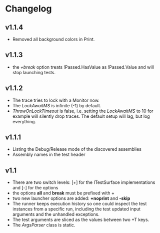 ﻿# Changelog


## v1.1.4

+ Removed all background colors in Print.

## v1.1.3

+ the *+break* option treats !Passed.HasValue as !Passed.Value and will stop launching tests.

## v1.1.2

+ The trace tries to lock with a Monitor now.
+ The *LockAwaitMS* is infinite (-1) by default.
+ *ThrowOnLockTimeout* is false, i.e. setting the *LockAwaitMS* to 10 for example
  will silently drop traces. The default setup will lag, but log everything.

## v1.1.1

+ Listing the Debug/Release mode of the discovered assemblies
+ Assembly names in the test header

## v1.1

+ There are two switch levels: [+] for the ITestSurface implementations and [-] for the options
+ the options **all** and **break** must be prefixed with + 
+ two new launcher options are added: **+noprint** and **-skip**
+ The runner keeps execution history so one could inspect the test instances
  from a specific run, including the test updated input arguments and the unhandled exceptions.
+ The test arguments are sliced as the values between two +T keys. 
+ The *ArgsParser* class is static.
